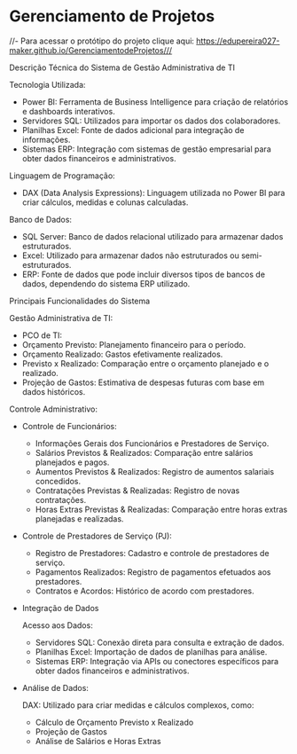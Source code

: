 # Gerenciamento de Projetos

//- Para acessar o protótipo do projeto clique aqui: https://edupereira027-maker.github.io/GerenciamentodeProjetos///
  
Descrição Técnica do Sistema de Gestão Administrativa de TI

Tecnologia Utilizada:

- Power BI: Ferramenta de Business Intelligence para criação de relatórios e dashboards interativos.
- Servidores SQL: Utilizados para importar os dados dos colaboradores.
- Planilhas Excel: Fonte de dados adicional para integração de informações.
- Sistemas ERP: Integração com sistemas de gestão empresarial para obter dados financeiros e administrativos.

Linguagem de Programação:

- DAX (Data Analysis Expressions): Linguagem utilizada no Power BI para criar cálculos, medidas e colunas calculadas.

Banco de Dados:

- SQL Server: Banco de dados relacional utilizado para armazenar dados estruturados.
- Excel: Utilizado para armazenar dados não estruturados ou semi-estruturados.
- ERP: Fonte de dados que pode incluir diversos tipos de bancos de dados, dependendo do sistema ERP utilizado.

Principais Funcionalidades do Sistema

Gestão Administrativa de TI:

- PCO de TI:
- Orçamento Previsto: Planejamento financeiro para o período.
- Orçamento Realizado: Gastos efetivamente realizados.
- Previsto x Realizado: Comparação entre o orçamento planejado e o realizado.
- Projeção de Gastos: Estimativa de despesas futuras com base em dados históricos.

Controle Administrativo:

- Controle de Funcionários:

  - Informações Gerais dos Funcionários e Prestadores de Serviço.
  - Salários Previstos & Realizados: Comparação entre salários planejados e pagos.
  - Aumentos Previstos & Realizados: Registro de aumentos salariais concedidos.
  - Contratações Previstas & Realizadas: Registro de novas contratações.
  - Horas Extras Previstas & Realizadas: Comparação entre horas extras planejadas e realizadas.

- Controle de Prestadores de Serviço (PJ):

  - Registro de Prestadores: Cadastro e controle de prestadores de serviço.
  - Pagamentos Realizados: Registro de pagamentos efetuados aos prestadores.
  - Contratos e Acordos: Histórico de acordo com prestadores.

- Integração de Dados

  Acesso aos Dados:
  
  - Servidores SQL: Conexão direta para consulta e extração de dados.
  - Planilhas Excel: Importação de dados de planilhas para análise.
  - Sistemas ERP: Integração via APIs ou conectores específicos para obter dados financeiros e administrativos.

- Análise de Dados:

  DAX: Utilizado para criar medidas e cálculos complexos, como:
  - Cálculo de Orçamento Previsto x Realizado
  - Projeção de Gastos
  - Análise de Salários e Horas Extras
 
  
